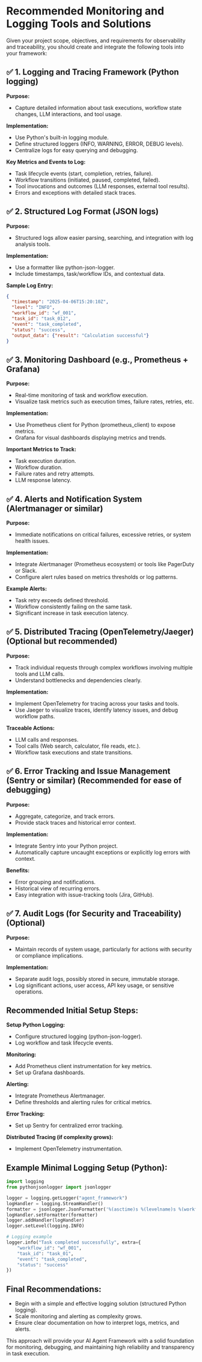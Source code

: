 # Recommended Monitoring and Logging Tools and Solutions

Given your project scope, objectives, and requirements for observability and traceability, you should create and integrate the following tools into your framework:

## ✅ 1. Logging and Tracing Framework (Python logging)

**Purpose:**
- Capture detailed information about task executions, workflow state changes, LLM interactions, and tool usage.

**Implementation:**
- Use Python's built-in logging module.
- Define structured loggers (INFO, WARNING, ERROR, DEBUG levels).
- Centralize logs for easy querying and debugging.

**Key Metrics and Events to Log:**
- Task lifecycle events (start, completion, retries, failure).
- Workflow transitions (initiated, paused, completed, failed).
- Tool invocations and outcomes (LLM responses, external tool results).
- Errors and exceptions with detailed stack traces.

## ✅ 2. Structured Log Format (JSON logs)

**Purpose:**
- Structured logs allow easier parsing, searching, and integration with log analysis tools.

**Implementation:**
- Use a formatter like python-json-logger.
- Include timestamps, task/workflow IDs, and contextual data.

**Sample Log Entry:**
```json
{
  "timestamp": "2025-04-06T15:20:10Z",
  "level": "INFO",
  "workflow_id": "wf_001",
  "task_id": "task_012",
  "event": "task_completed",
  "status": "success",
  "output_data": {"result": "Calculation successful"}
}
```

## ✅ 3. Monitoring Dashboard (e.g., Prometheus + Grafana)

**Purpose:**
- Real-time monitoring of task and workflow execution.
- Visualize task metrics such as execution times, failure rates, retries, etc.

**Implementation:**
- Use Prometheus client for Python (prometheus_client) to expose metrics.
- Grafana for visual dashboards displaying metrics and trends.

**Important Metrics to Track:**
- Task execution duration.
- Workflow duration.
- Failure rates and retry attempts.
- LLM response latency.

## ✅ 4. Alerts and Notification System (Alertmanager or similar)

**Purpose:**
- Immediate notifications on critical failures, excessive retries, or system health issues.

**Implementation:**
- Integrate Alertmanager (Prometheus ecosystem) or tools like PagerDuty or Slack.
- Configure alert rules based on metrics thresholds or log patterns.

**Example Alerts:**
- Task retry exceeds defined threshold.
- Workflow consistently failing on the same task.
- Significant increase in task execution latency.

## ✅ 5. Distributed Tracing (OpenTelemetry/Jaeger) (Optional but recommended)

**Purpose:**
- Track individual requests through complex workflows involving multiple tools and LLM calls.
- Understand bottlenecks and dependencies clearly.

**Implementation:**
- Implement OpenTelemetry for tracing across your tasks and tools.
- Use Jaeger to visualize traces, identify latency issues, and debug workflow paths.

**Traceable Actions:**
- LLM calls and responses.
- Tool calls (Web search, calculator, file reads, etc.).
- Workflow task executions and state transitions.

## ✅ 6. Error Tracking and Issue Management (Sentry or similar) (Recommended for ease of debugging)

**Purpose:**
- Aggregate, categorize, and track errors.
- Provide stack traces and historical error context.

**Implementation:**
- Integrate Sentry into your Python project.
- Automatically capture uncaught exceptions or explicitly log errors with context.

**Benefits:**
- Error grouping and notifications.
- Historical view of recurring errors.
- Easy integration with issue-tracking tools (Jira, GitHub).

## ✅ 7. Audit Logs (for Security and Traceability) (Optional)

**Purpose:**
- Maintain records of system usage, particularly for actions with security or compliance implications.

**Implementation:**
- Separate audit logs, possibly stored in secure, immutable storage.
- Log significant actions, user access, API key usage, or sensitive operations.

## Recommended Initial Setup Steps:

**Setup Python Logging:**
- Configure structured logging (python-json-logger).
- Log workflow and task lifecycle events.

**Monitoring:**
- Add Prometheus client instrumentation for key metrics.
- Set up Grafana dashboards.

**Alerting:**
- Integrate Prometheus Alertmanager.
- Define thresholds and alerting rules for critical metrics.

**Error Tracking:**
- Set up Sentry for centralized error tracking.

**Distributed Tracing (if complexity grows):**
- Implement OpenTelemetry instrumentation.

## Example Minimal Logging Setup (Python):

```python
import logging
from pythonjsonlogger import jsonlogger

logger = logging.getLogger("agent_framework")
logHandler = logging.StreamHandler()
formatter = jsonlogger.JsonFormatter('%(asctime)s %(levelname)s %(workflow_id)s %(task_id)s %(event)s %(message)s')
logHandler.setFormatter(formatter)
logger.addHandler(logHandler)
logger.setLevel(logging.INFO)

# Logging example
logger.info("Task completed successfully", extra={
    "workflow_id": "wf_001",
    "task_id": "task_01",
    "event": "task_completed",
    "status": "success"
})
```

## Final Recommendations:
- Begin with a simple and effective logging solution (structured Python logging).
- Scale monitoring and alerting as complexity grows.
- Ensure clear documentation on how to interpret logs, metrics, and alerts.

This approach will provide your AI Agent Framework with a solid foundation for monitoring, debugging, and maintaining high reliability and transparency in task execution.